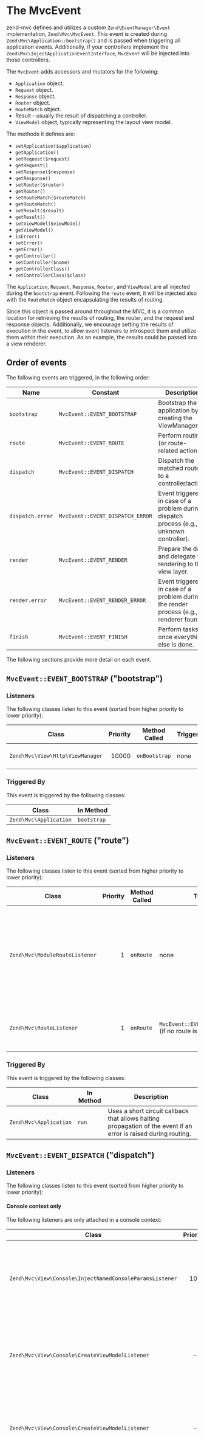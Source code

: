 # The MvcEvent

zend-mvc defines and utilizes a custom `Zend\EventManager\Event` implementation,
`Zend\Mvc\MvcEvent`. This event is created during `Zend\Mvc\Application::bootstrap()`
and is passed when triggering all application events.  Additionally, if your
controllers implement the `Zend\Mvc\InjectApplicationEventInterface`, `MvcEvent`
will be injected into those controllers.

The `MvcEvent` adds accessors and mutators for the following:

- `Application` object.
- `Request` object.
- `Response` object.
- `Router` object.
- `RouteMatch` object.
- Result - usually the result of dispatching a controller.
- `ViewModel` object, typically representing the layout view model.

The methods it defines are:

- `setApplication($application)`
- `getApplication()`
- `setRequest($request)`
- `getRequest()`
- `setResponse($response)`
- `getResponse()`
- `setRouter($router)`
- `getRouter()`
- `setRouteMatch($routeMatch)`
- `getRouteMatch()`
- `setResult($result)`
- `getResult()`
- `setViewModel($viewModel)`
- `getViewModel()`
- `isError()`
- `setError()`
- `getError()`
- `getController()`
- `setController($name)`
- `getControllerClass()`
- `setControllerClass($class)`

The `Application`, `Request`, `Response`, `Router`, and `ViewModel` are all
injected during the `bootstrap` event. Following the `route` event, it will be
injected also with the `RouteMatch` object encapsulating the results of routing.

Since this object is passed around throughout the MVC, it is a common location
for retrieving the results of routing, the router, and the request and response
objects. Additionally, we encourage setting the results of execution in the
event, to allow event listeners to introspect them and utilize them within their
execution. As an example, the results could be passed into a view renderer.

## Order of events

The following events are triggered, in the following order:

Name             | Constant                         | Description
-----------------|----------------------------------|------------
`bootstrap`      | `MvcEvent::EVENT_BOOTSTRAP`      | Bootstrap the application by creating the ViewManager.
`route`          | `MvcEvent::EVENT_ROUTE`          | Perform routing (or route-related actions).
`dispatch`       | `MvcEvent::EVENT_DISPATCH`       | Dispatch the matched route to a controller/action.
`dispatch.error` | `MvcEvent::EVENT_DISPATCH_ERROR` | Event triggered in case of a problem during dispatch process (e.g., unknown controller).
`render`         | `MvcEvent::EVENT_RENDER`         | Prepare the data and delegate the rendering to the view layer.
`render.error`   | `MvcEvent::EVENT_RENDER_ERROR`   | Event triggered in case of a problem during the render process (e.g., no renderer found).
`finish`         | `MvcEvent::EVENT_FINISH`         | Perform tasks once everything else is done.

The following sections provide more detail on each event.

## `MvcEvent::EVENT_BOOTSTRAP` ("bootstrap")

### Listeners

The following classes listen to this event (sorted from higher priority to lower
priority):

Class                            | Priority | Method Called | Triggers | Description
---------------------------------|---------:|---------------|----------|------------
`Zend\Mvc\View\Http\ViewManager` | 10000    | `onBootstrap` | none     | Prepares the view layer (instantiate a `Zend\Mvc\View\Http\ViewManager`).

### Triggered By

This event is triggered by the following classes:

Class                  | In Method
-----------------------|----------
`Zend\Mvc\Application` | `bootstrap`

## `MvcEvent::EVENT_ROUTE` ("route")

### Listeners

The following classes listen to this event (sorted from higher priority to lower
priority):

Class                          | Priority | Method Called | Triggers | Description
-------------------------------|---------:|---------------|----------|------------
`Zend\Mvc\ModuleRouteListener` | 1        | `onRoute`     | none     | Determines if the module namespace should be prepended to the controller name. This is the case if the route match contains a parameter key matching the `MODULE_NAMESPACE` constant.
`Zend\Mvc\RouteListener`       | 1        | `onRoute`     | `MvcEvent::EVENT_DISPATCH_ERROR` (if no route is matched) | Tries to match the request to the router and return a `RouteMatch` object.

### Triggered By

This event is triggered by the following classes:

Class                  | In Method | Description
-----------------------|-----------|------------
`Zend\Mvc\Application` | `run`     | Uses a short circuit callback that allows halting propagation of the event if an error is raised during routing.

## `MvcEvent::EVENT_DISPATCH` ("dispatch")

### Listeners

The following classes listen to this event (sorted from higher priority to lower
priority):

#### Console context only

The following listeners are only attached in a console context:

Class                                                    | Priority | Method Called               | Description
---------------------------------------------------------|---------:|-----------------------------|------------
`Zend\Mvc\View\Console\InjectNamedConsoleParamsListener` | 1000     | `injectNamedParams`         | Merge all params (route match params and params in the command), and add them to the `Request` object.
`Zend\Mvc\View\Console\CreateViewModelListener`          | -80      | `createViewModelFromArray`  | If the controller action returns an associative array, this listener casts it to a `ConsoleModel` object.
`Zend\Mvc\View\Console\CreateViewModelListener`          | -80      | `createViewModelFromString` | If the controller action returns a string, this listener casts it to a `ConsoleModel` object.
`Zend\Mvc\View\Console\CreateViewModelListener`          | -80      | `createViewModelFromNull`   | If the controller action returns null, this listener casts it to a `ConsoleModel` object.
`Zend\Mvc\View\Console\InjectViewModelListener`          | -100     | `injectViewModel`           | Inserts the `ViewModel` (in this case, a `ConsoleModel`) and adds it to the MvcEvent object. It either (a) adds it as a child to the default, composed view model, or (b) replaces it if the result is marked as terminal.

#### HTTP context only

The following listeners are only attached in an HTTP context:

Class                                        | Priority | Method Called              | Description
---------------------------------------------|---------:|----------------------------|------------
`Zend\Mvc\View\Http\CreateViewModelListener` | -80      | `createViewModelFromArray` | If the controller action returns an associative array, this listener casts it to a `ViewModel` object.
`Zend\Mvc\View\Http\CreateViewModelListener` | -80      | `createViewModelFromNull`  | If the controller action returns null, this listener casts it to a `ViewModel` object.
`Zend\Mvc\View\Http\RouteNotFoundStrategy`   | -90      | `prepareNotFoundViewModel` | Creates and return a 404 `ViewModel`.
`Zend\Mvc\View\Http\InjectTemplateListener`  | -90      | `injectTemplate`           | Injects a template into the view model, if none present. Template name is derived from the controller found in the route match, and, optionally, the action, if present.
`Zend\Mvc\View\Http\InjectViewModelListener` | -100     | `injectViewModel`          | Inserts the `ViewModel` (in this case, a `ViewModel`) and adds it to the `MvcEvent` object. It either (a) adds it as a child to the default, composed view model, or (b) replaces it if the result is marked as terminable.

#### All contexts

The following listeners are attached for all contexts (sorted from higher
priority to lower priority):

Class                         | Priority | Method Called | Triggers | Description
------------------------------|---------:|---------------|----------|------------
`Zend\Mvc\MiddlewareListener` | 1        | `onDispatch`  | `MvcEvent::EVENT_DISPATCH_ERROR` (if an exception is raised during dispatch processes) | Load and dispatch the matched PSR-7 middleware from the service manager (and throws various exceptions if it does not).
`Zend\Mvc\DispatchListener`   | 1        | `onDispatch`  | `MvcEvent::EVENT_DISPATCH_ERROR` (if an exception is raised during dispatch processes) |  Load and dispatch the matched controller from the service manager (and throws various exceptions if it does not).
`Zend\Mvc\AbstractController` | 1        | `onDispatch`  | none     | The `onDispatch` method of the `AbstractController` is an abstract method. In `AbstractActionController`, for instance, it calls the action method.

### Triggered By

This event is triggered by the following classes:

Class                                    | In Method   | Description
-----------------------------------------|-------------|------------
`Zend\Mvc\Application`                   | `run`       | Uses a short circuit callback to halt propagation of the event if an error is raised during routing.
`Zend\Mvc\Controller\AbstractController` | `dispatch`  | If a listener returns a `Response` object, it halts propagation. Note: every `AbstractController` listens to this event and executes the `onDispatch` method when it is triggered.

## `MvcEvent::EVENT_DISPATCH_ERROR` ("dispatch.error")

### Listeners

The following classes listen to this event (sorted from higher priority to lower
priority):

#### Console context only

The following listeners are only attached in a console context:

Class                                           | Priority | Method Called               | Description
------------------------------------------------|---------:|-----------------------------|------------
`Zend\Mvc\View\Console\RouteNotFoundStrategy`   | 1        | `handleRouteNotFoundError ` | Detect if an error is a "route not found" condition. If a “controller not found” or “invalid controller” error type is encountered, sets the response status code to 404.
`Zend\Mvc\View\Console\ExceptionStrategy`       | 1        | `prepareExceptionViewModel` | Create an exception view model, and sets the status code to 404.
`Zend\Mvc\View\Console\InjectViewModelListener` | -100     | `injectViewModel`           | Inserts the `ViewModel` (in this case, a `ConsoleModel`) and adds it to the `MvcEvent` object. It either (a) adds it as a child to the default, composed view model, or (b) replaces it if the result is marked as terminable.

#### HTTP context only

The following listeners are only attached in an HTTP context:

Class                                        | Priority | Method Called               | Description
---------------------------------------------|---------:|-----------------------------|------------
`Zend\Mvc\View\Http\RouteNotFoundStrategy`   | 1        | `detectNotFoundError`       | Detect if an error is a 404 condition. If a “controller not found” or “invalid controller” error type is encountered, sets the response status code to 404.
`Zend\Mvc\View\Http\RouteNotFoundStrategy`   | 1        | `prepareNotFoundViewModel`  | Create and return a 404 view model.
`Zend\Mvc\View\Http\ExceptionStrategy`       | 1        | `prepareExceptionViewModel` | Create an exception view model and set the status code to 404.
`Zend\Mvc\View\Http\InjectViewModelListener` | -100     | `injectViewModel`           | Inserts the `ViewModel` (in this case, a `ViewModel`) and adds it to the MvcEvent object. It either (a) adds it as a child to the default, composed view model, or (b) replaces it if the result is marked as terminable.

#### All contexts

The following listeners are attached for all contexts:

Class                       | Priority | Method Called        | Description
----------------------------|---------:|----------------------|------------
`Zend\Mvc\DispatchListener` | 1        | `reportMonitorEvent` | Used for monitoring when Zend Server is used.

### Triggered By

Class                         | In Method
------------------------------|----------
`Zend\Mvc\MiddlewareListener` | `onDispatch`
`Zend\Mvc\DispatchListener`   | `onDispatch`
`Zend\Mvc\DispatchListener`   | `marshallControllerNotFoundEvent`
`Zend\Mvc\DispatchListener`   | `marshallBadControllerEvent`

## `MvcEvent::EVENT_RENDER` ("render")

### Listeners

The following classes listen to this event (sorted from higher priority to lower
priority):

#### Console context only

The following listeners are only attached in a console context:

Class                                            | Priority | Method Called | Description
-------------------------------------------------|---------:|---------------|------------
`Zend\Mvc\View\Console\DefaultRenderingStrategy` | -10000   | `render`      | Render the view.

#### HTTP context only

The following listeners are only attached in an HTTP context:

Class                                         | Priority | Method Called | Description
----------------------------------------------|---------:|---------------|------------
`Zend\Mvc\View\Http\DefaultRenderingStrategy` | -10000   | `render`      | Render the view.

### Triggered By

This event is triggered by the following classes:

Class                  | In Method         | Description
-----------------------|-------------------|------------
`Zend\Mvc\Application` | `completeRequest` | This event is triggered just before the `MvcEvent::FINISH` event.

## `MvcEvent::EVENT_RENDER_ERROR` ("render.error")

### Listeners

The following classes listen to this event (sorted from higher priority to lower
priority):

#### Console context only

The following listeners are only attached in a console context:

Class                                           | Priority | Method Called               | Description
------------------------------------------------|---------:|-----------------------------|------------
`Zend\Mvc\View\Console\ExceptionStrategy`       | 1        | `prepareExceptionViewModel` | Create an exception view model and set the status code to 404.
`Zend\Mvc\View\Console\InjectViewModelListener` | -100     | `injectViewModel`           | Inserts the `ViewModel` (in this case, a `ConsoleModel`) and adds it to the `MvcEvent` object. It either (a) adds it as a child to the default, composed view model, or (b) replaces it if the result is marked as terminable.

#### HTTP context only

The following listeners are only attached in an HTTP context:

Class                                           | Priority | Method Called               | Description
------------------------------------------------|---------:|-----------------------------|------------
`Zend\Mvc\View\Http\ExceptionStrategy`          | 1        | `prepareExceptionViewModel` | Create an exception view model and set the status code to 404.
`Zend\Mvc\View\Http\InjectViewModelListener`    | -100     | `injectViewModel`           | Inserts the `ViewModel` (in this case, a `ViewModel`) and adds it to the MvcEvent object. It either (a) adds it as a child to the default, composed view model, or (b) replaces it if the result is marked as terminable.
`Zend\Mvc\View\Http\DefaultRenderingStrategy`   | -10000   | `render`                    | Render the view

### Triggered By

This event is triggered by the following classes:

Class                                         | In Method | Description
----------------------------------------------|-----------|------------
`Zend\Mvc\View\Http\DefaultRenderingStrategy` | `render`  | This event is triggered if an exception is raised during rendering.

## `MvcEvent::EVENT_FINISH` ("finish")

### Listeners

The following classes listen to this event (sorted from higher priority to lower
priority):

Class                           | Priority | Method Called  | Description
--------------------------------|---------:|----------------|------------
`Zend\Mvc\SendResponseListener` | -10000   | `sendResponse` | Triggers the `SendResponseEvent` in order to prepare the response (see the next chapter for more information about `SendResponseEvent`).

### Triggered By

This event is triggered by the following classes:

Class                  | In Method         | Description
-----------------------|-------------------|------------
`Zend\Mvc\Application` | `run`             | This event is triggered once the `MvcEvent::ROUTE` event returns a correct `ResponseInterface`.
`Zend\Mvc\Application` | `run`             | This event is triggered once the `MvcEvent::DISPATCH` event returns a correct `ResponseInterface`.
`Zend\Mvc\Application` | `completeRequest` | This event is triggered after `MvcEvent::RENDER` (at this point, the view is already rendered).
